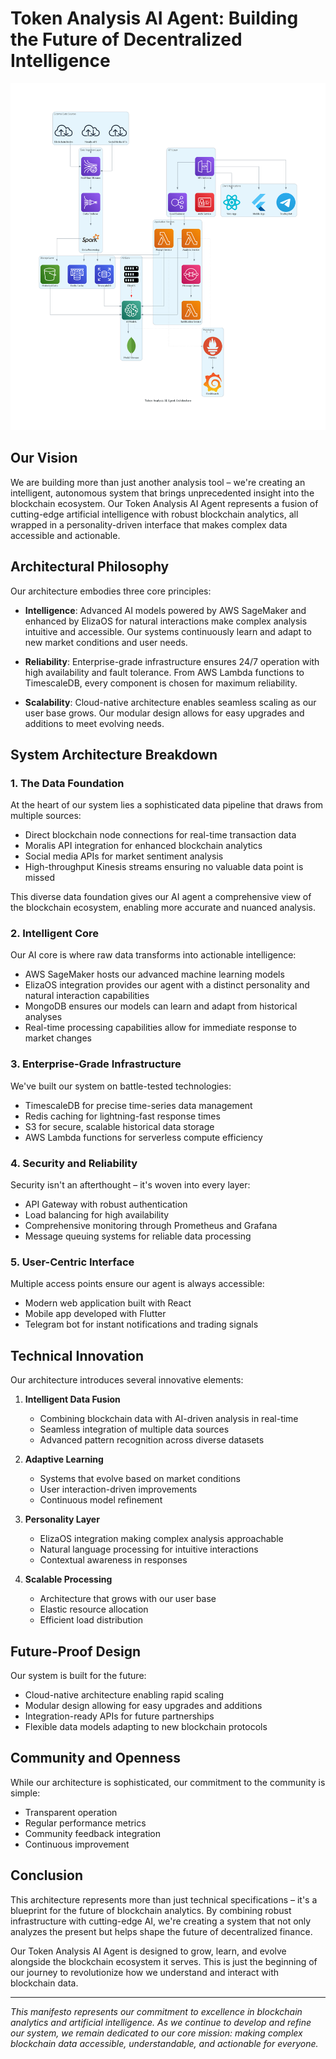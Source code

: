 # Token Analysis AI Agent: Building the Future of Decentralized Intelligence

![Token Analysis AI Agent Architecture](token_analysis_ai_agent_architecture.png)

## Our Vision

We are building more than just another analysis tool – we're creating an intelligent, autonomous system that brings unprecedented insight into the blockchain ecosystem. Our Token Analysis AI Agent represents a fusion of cutting-edge artificial intelligence with robust blockchain analytics, all wrapped in a personality-driven interface that makes complex data accessible and actionable.

## Architectural Philosophy

Our architecture embodies three core principles:

- **Intelligence**: Advanced AI models powered by AWS SageMaker and enhanced by ElizaOS for natural interactions make complex analysis intuitive and accessible. Our systems continuously learn and adapt to new market conditions and user needs.

- **Reliability**: Enterprise-grade infrastructure ensures 24/7 operation with high availability and fault tolerance. From AWS Lambda functions to TimescaleDB, every component is chosen for maximum reliability.

- **Scalability**: Cloud-native architecture enables seamless scaling as our user base grows. Our modular design allows for easy upgrades and additions to meet evolving needs.

## System Architecture Breakdown

### 1. The Data Foundation

At the heart of our system lies a sophisticated data pipeline that draws from multiple sources:

- Direct blockchain node connections for real-time transaction data
- Moralis API integration for enhanced blockchain analytics
- Social media APIs for market sentiment analysis
- High-throughput Kinesis streams ensuring no valuable data point is missed

This diverse data foundation gives our AI agent a comprehensive view of the blockchain ecosystem, enabling more accurate and nuanced analysis.

### 2. Intelligent Core

Our AI core is where raw data transforms into actionable intelligence:

- AWS SageMaker hosts our advanced machine learning models
- ElizaOS integration provides our agent with a distinct personality and natural interaction capabilities
- MongoDB ensures our models can learn and adapt from historical analyses
- Real-time processing capabilities allow for immediate response to market changes

### 3. Enterprise-Grade Infrastructure

We've built our system on battle-tested technologies:

- TimescaleDB for precise time-series data management
- Redis caching for lightning-fast response times
- S3 for secure, scalable historical data storage
- AWS Lambda functions for serverless compute efficiency

### 4. Security and Reliability

Security isn't an afterthought – it's woven into every layer:

- API Gateway with robust authentication
- Load balancing for high availability
- Comprehensive monitoring through Prometheus and Grafana
- Message queuing systems for reliable data processing

### 5. User-Centric Interface

Multiple access points ensure our agent is always accessible:

- Modern web application built with React
- Mobile app developed with Flutter
- Telegram bot for instant notifications and trading signals

## Technical Innovation

Our architecture introduces several innovative elements:

1. **Intelligent Data Fusion**

   - Combining blockchain data with AI-driven analysis in real-time
   - Seamless integration of multiple data sources
   - Advanced pattern recognition across diverse datasets

2. **Adaptive Learning**

   - Systems that evolve based on market conditions
   - User interaction-driven improvements
   - Continuous model refinement

3. **Personality Layer**

   - ElizaOS integration making complex analysis approachable
   - Natural language processing for intuitive interactions
   - Contextual awareness in responses

4. **Scalable Processing**
   - Architecture that grows with our user base
   - Elastic resource allocation
   - Efficient load distribution

## Future-Proof Design

Our system is built for the future:

- Cloud-native architecture enabling rapid scaling
- Modular design allowing for easy upgrades and additions
- Integration-ready APIs for future partnerships
- Flexible data models adapting to new blockchain protocols

## Community and Openness

While our architecture is sophisticated, our commitment to the community is simple:

- Transparent operation
- Regular performance metrics
- Community feedback integration
- Continuous improvement

## Conclusion

This architecture represents more than just technical specifications – it's a blueprint for the future of blockchain analytics. By combining robust infrastructure with cutting-edge AI, we're creating a system that not only analyzes the present but helps shape the future of decentralized finance.

Our Token Analysis AI Agent is designed to grow, learn, and evolve alongside the blockchain ecosystem it serves. This is just the beginning of our journey to revolutionize how we understand and interact with blockchain data.

---

_This manifesto represents our commitment to excellence in blockchain analytics and artificial intelligence. As we continue to develop and refine our system, we remain dedicated to our core mission: making complex blockchain data accessible, understandable, and actionable for everyone._
